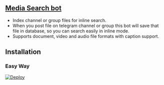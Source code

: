 ## [Media Search bot](https://github.com/Mahesh0253/Media-Search-bot)

* Index channel or group files for inline search.
* When you post file on telegram channel or group this bot will save that file in database, so you can search easily in inline mode.
* Supports document, video and audio file formats with caption support.

## Installation
 
### Easy Way
[![Deploy](https://www.herokucdn.com/deploy/button.svg)](https://heroku.com/deploy) 

